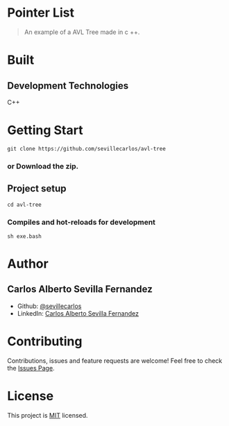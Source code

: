 # Pointer List
> An example of a AVL Tree made in c ++.

# Built
## Development Technologies
C++

# Getting Start
```
git clone https://github.com/sevillecarlos/avl-tree
```
### or Download the zip.
## Project setup
```
cd avl-tree
```
### Compiles and hot-reloads for development
```
sh exe.bash
```

# Author
## Carlos Alberto Sevilla Fernandez
* Github: [@sevillecarlos](https://github.com/sevillecarlos)
* LinkedIn: [Carlos Alberto Sevilla Fernandez](https://github.com/sevillecarlos)

# Contributing
Contributions, issues and feature requests are welcome!
Feel free to check the [Issues Page](https://github.com/sevillecarlos/pointer-list/issues).

# License
This project is [MIT](https://opensource.org/licenses/MIT) licensed.



